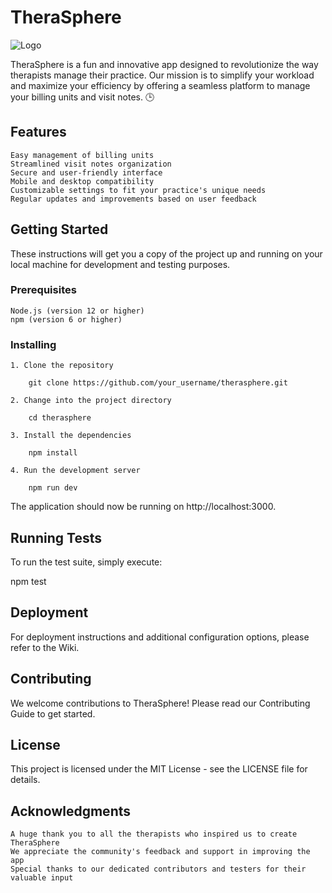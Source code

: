 # TheraSphere

![Logo](https://github.com/alinmakinbeats/TheraSphere/assets/69775078/fdedc7f1-b507-415d-9f6d-511f8ea3f091)

TheraSphere is a fun and innovative app designed to revolutionize the way therapists manage their practice. Our mission is to simplify your workload and maximize your efficiency by offering a seamless platform to manage your billing units and visit notes. 🕒

## Features

    Easy management of billing units
    Streamlined visit notes organization
    Secure and user-friendly interface
    Mobile and desktop compatibility
    Customizable settings to fit your practice's unique needs
    Regular updates and improvements based on user feedback

## Getting Started

These instructions will get you a copy of the project up and running on your local machine for development and testing purposes.

### Prerequisites

    Node.js (version 12 or higher)
    npm (version 6 or higher)

### Installing

    1. Clone the repository

        git clone https://github.com/your_username/therasphere.git

    2. Change into the project directory

        cd therasphere

    3. Install the dependencies

        npm install

    4. Run the development server

        npm run dev

The application should now be running on http://localhost:3000.

## Running Tests

To run the test suite, simply execute:

npm test

## Deployment

For deployment instructions and additional configuration options, please refer to the Wiki.

## Contributing

We welcome contributions to TheraSphere! Please read our Contributing Guide to get started.

## License

This project is licensed under the MIT License - see the LICENSE file for details.

## Acknowledgments

    A huge thank you to all the therapists who inspired us to create TheraSphere
    We appreciate the community's feedback and support in improving the app
    Special thanks to our dedicated contributors and testers for their valuable input
